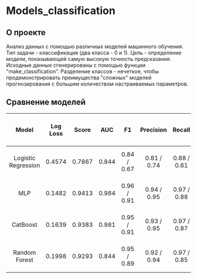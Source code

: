 # Models_classification

## О проекте
Анализ данных с помощью различных моделей машинного обучения.
Тип задачи - классификация (два класса - 0 и 1). 
Цель - определение модели, показывающей самую высокую точность предсказания.
Исходные данные сгенерированы с помощью функции "make_classification". Разделение классов - нечеткое, чтобы продемонстрировать преимущества "сложных" моделей прогнозирования с большим количеством настраиваемых параметров.

## Сравнение моделей
|     Model             | Log Loss |  Score   |   AUC   |     F1      |  Precision  |   Recall    | Accuracy |   TN, FP, FN, TP    | 
|:---------------------:|:--------:|:--------:|:-------:|:-----------:|:-----------:|:-----------:|:--------:|:-------------------:|
|  Logistic Regression  |  0.4574  |  0.7867  |  0.844  | 0.84 / 0.67 | 0.81 / 0.74 | 0.88 / 0.61 |   0.79   | 2294, 305, 548, 853 |
|          MLP          |  0.1482  |  0.9413  |  0.984  | 0.96 / 0.91 | 0.94 / 0.95 | 0.97 / 0.88 |   0.94   | 2527, 72, 163, 1238 |
|       CatBoost        |  0.1639  |  0.9383  |  0.981  | 0.95 / 0.91 | 0.93 / 0.95 | 0.97 / 0.87 |   0.94   | 2528, 71, 176, 1225 |
|    Random Forest      |  0.1998  |  0.9293  |  0.844  | 0.95 / 0.89 | 0.92 / 0.94 | 0.97 / 0.85 |   0.93   | 2523, 76, 207, 1194 |
